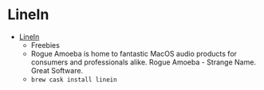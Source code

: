 # LineIn
- [LineIn](https://www.rogueamoeba.com/freebies/)
  -  Freebies
  - Rogue Amoeba is home to fantastic MacOS audio products for consumers and professionals alike. Rogue Amoeba - Strange Name. Great Software.
  - `brew cask install linein`
